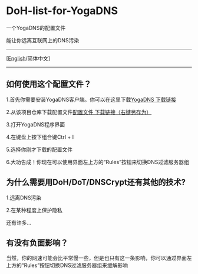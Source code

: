 # DoH-list-for-YogaDNS

一个YogaDNS的配置文件

能让你远离互联网上的DNS污染

---

[[English](https://github.com/EDragon404/DoH-list-for-YogaDNS/blob/main/README.md)/简体中文]

---

## 如何使用这个配置文件？

1.首先你需要安装YogaDNS客户端。你可以在这里下载[YogaDNS 下载链接](https://www.yogadns.com/download/YogaDNSSetup.exe)

2.从该项目仓库下载配置文件[配置文件 下载链接（右键另存为）](https://raw.githubusercontent.com/EDragon404/DoH-list-for-YogaDNS/main/YogaDNS-DoH-Config_zh-CN.xml)

3.打开YogaDNS程序界面

4.在键盘上按下组合键Ctrl + I

5.选择你刚才下载的配置文件

6.大功告成！你现在可以使用界面左上方的“Rules”按钮来切换DNS过滤服务器组

## 为什么需要用DoH/DoT/DNSCrypt还有其他的技术?

1.远离DNS污染

2.在某种程度上保护隐私

还有许多...

## 有没有负面影响？

当然，你的网速可能会比平常慢一些，但是也只有这一条影响，你可以通过界面左上方的“Rules”按钮切换DNS过滤服务器组来缓解影响
